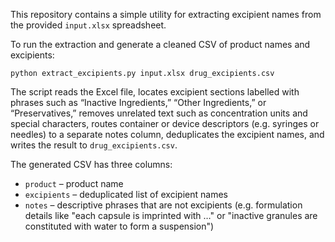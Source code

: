 This repository contains a simple utility for extracting excipient names from
the provided `input.xlsx` spreadsheet.

To run the extraction and generate a cleaned CSV of product names and
excipients:

```
python extract_excipients.py input.xlsx drug_excipients.csv
```

The script reads the Excel file, locates excipient sections labelled with
phrases such as “Inactive Ingredients,” “Other Ingredients,” or
“Preservatives,” removes unrelated text such as concentration units and
special characters, routes container or device descriptors (e.g. syringes or
needles) to a separate notes column, deduplicates the excipient names, and
writes the result to `drug_excipients.csv`.

The generated CSV has three columns:

- `product` – product name
- `excipients` – deduplicated list of excipient names
- `notes` – descriptive phrases that are not excipients (e.g. formulation
  details like "each capsule is imprinted with …" or "inactive granules are
  constituted with water to form a suspension")
